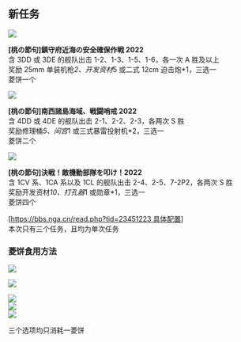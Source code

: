 <a name="c32441d7"></a>
## 新任务

![](https://img.nga.178.com/attachments/mon_202203/03/-4ada3Qpekg-kajiZaT3cSjg-23.png#crop=0&crop=0&crop=1&crop=1&id=FGNTU&originHeight=75&originWidth=700&originalType=binary&ratio=1&rotation=0&showTitle=false&status=done&style=none&title=)

**[桃の節句]鎮守府近海の安全確保作戦 2022**<br />含 3DD 或 3DE 的舰队出击 1-2、1-3、1-5、1-6，各一次 A 胜及以上<br />奖励 25mm 单装机枪*2、开发资材*5 或二式 12cm 迫击炮*1，三选一<br />菱饼一个

![](https://img.nga.178.com/attachments/mon_202203/03/-4ada3Qpekg-bce8ZbT3cSjg-21.png#crop=0&crop=0&crop=1&crop=1&id=B0cOx&originHeight=73&originWidth=700&originalType=binary&ratio=1&rotation=0&showTitle=false&status=done&style=none&title=)

**[桃の節句]南西諸島海域、戦闘哨戒 2022**<br />含 4DD 或 4DE 的舰队出击 2-1、2-2、2-3，各两次 S 胜<br />奖励修理桶*5、间宫*1 或三式暴雷投射机*2，三选一<br />菱饼二个

![](https://img.nga.178.com/attachments/mon_202203/03/-4ada3Qpekg-6hvwZaT3cSjg-20.png#crop=0&crop=0&crop=1&crop=1&id=ZnNdb&originHeight=72&originWidth=700&originalType=binary&ratio=1&rotation=0&showTitle=false&status=done&style=none&title=)

**[桃の節句]決戦！敵機動部隊を叩け！2022**<br />含 1CV 系、1CA 系以及 1CL 的舰队出击 2-4、2-5、7-2P2，各两次 S 胜<br />奖励开发资材*10、打孔器*1 或勋章*1，三选一<br />菱饼四个

[[https://bbs.nga.cn/read.php?tid=23451223 具体配置](https://bbs.nga.cn/read.php?tid=23451223)]<br />本次只有三个任务，且均为单次任务

<a name="d6c2ddcd"></a>
### 菱饼食用方法

![](https://img.nga.178.com/attachments/mon_202203/03/-4ada3Q8m4g-ai28Z1mT3cSjc-a5.png#crop=0&crop=0&crop=1&crop=1&id=aMQkg&originHeight=365&originWidth=696&originalType=binary&ratio=1&rotation=0&showTitle=false&status=done&style=none&title=)

![](https://img.nga.178.com/attachments/mon_202203/03/-4ada3Q8m4g-6lc7Z13T3cSj0-9k.png#crop=0&crop=0&crop=1&crop=1&id=v1T5H&originHeight=344&originWidth=684&originalType=binary&ratio=1&rotation=0&showTitle=false&status=done&style=none&title=)

![](https://img.nga.178.com/attachments/mon_202203/03/-4ada3Q8m4g-jnu6K2oT1kS9d-5o.png#crop=0&crop=0&crop=1&crop=1&id=dsB73&originHeight=204&originWidth=337&originalType=binary&ratio=1&rotation=0&showTitle=false&status=done&style=none&title=)<br />![](https://img.nga.178.com/attachments/mon_202203/03/-4ada3Q7i87-jxabK2qT1kS9m-5j.png#crop=0&crop=0&crop=1&crop=1&id=TrlsK&originHeight=199&originWidth=346&originalType=binary&ratio=1&rotation=0&showTitle=false&status=done&style=none&title=)<br />![](https://img.nga.178.com/attachments/mon_202203/03/-4ada3Q7i87-h209K2oT1kS9m-5f.png#crop=0&crop=0&crop=1&crop=1&id=naQDM&originHeight=195&originWidth=346&originalType=binary&ratio=1&rotation=0&showTitle=false&status=done&style=none&title=)

三个选项均只消耗一菱饼

[<br />](https://bbs.nga.cn/read.php?tid=30909377)
